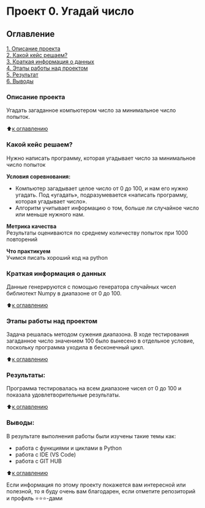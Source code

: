 # Проект 0. Угадай число

## Оглавление  
[1. Описание проекта](.README.md#Описание-проекта)  
[2. Какой кейс решаем?](.README.md#Какой-кейс-решаем)  
[3. Краткая информация о данных](.README.md#Краткая-информация-о-данных)  
[4. Этапы работы над проектом](.README.md#Этапы-работы-над-проектом)  
[5. Результат](.README.md#Результат)    
[6. Выводы](.README.md#Выводы) 

### Описание проекта    
Угадать загаданное компьютером число за минимальное число попыток.

:arrow_up:[к оглавлению](.README.md#Оглавление)


### Какой кейс решаем?    
Нужно написать программу, которая угадывает число за минимальное число попыток

**Условия соревнования:**  
- Компьютер загадывает целое число от 0 до 100, и нам его нужно угадать. Под «угадать», подразумевается «написать программу, которая угадывает число».
- Алгоритм учитывает информацию о том, больше ли случайное число или меньше нужного нам.

**Метрика качества**     
Результаты оцениваются по среднему количеству попыток при 1000 повторений

**Что практикуем**     
Учимся писать хороший код на python


### Краткая информация о данных
Данные генерируются с помощью генератора случайных чисел библиотект Numpy в диапазоне от 0 до 100.
  
:arrow_up:[к оглавлению](.README.md#Оглавление)


### Этапы работы над проектом  
Задача решалась методом сужения диапазона. В ходе тестирования загаданное число значением 100 было вынесено в отдельное условие, поскольку программа уходила в бесконечный цикл.

:arrow_up:[к оглавлению](.README.md#Оглавление)


### Результаты:  
Программа тестировалась на всем диапазоне чисел от 0 до 100 и показала удовлетворительные результаты.

:arrow_up:[к оглавлению](.README.md#Оглавление)


### Выводы:  
В результате выполнения работы были изучены такие темы как:
* работа с функциями и циклами в Python
* работа с IDE (VS Code)
* работа с GIT HUB

:arrow_up:[к оглавлению](.README.md#Оглавление)


Если информация по этому проекту покажется вам интересной или полезной, то я буду очень вам благодарен, если отметите репозиторий и профиль ⭐️⭐️⭐️-дами